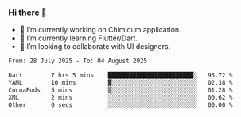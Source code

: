 ### Hi there 👋

<!--
**devcat37/devcat37** is a ✨ _special_ ✨ repository because its `README.md` (this file) appears on your GitHub profile.-->


- 🔭 I’m currently working on Chimicum application.
- 🌱 I’m currently learning Flutter/Dart.
- 👯 I’m looking to collaborate with UI designers.
<!-- - 🤔 I’m looking for help with ... -->

<!--START_SECTION:waka-->

```txt
From: 28 July 2025 - To: 04 August 2025

Dart        7 hrs 5 mins    ████████████████████████░   95.72 %
YAML        10 mins         ▓░░░░░░░░░░░░░░░░░░░░░░░░   02.38 %
CocoaPods   5 mins          ▒░░░░░░░░░░░░░░░░░░░░░░░░   01.28 %
XML         2 mins          ░░░░░░░░░░░░░░░░░░░░░░░░░   00.62 %
Other       0 secs          ░░░░░░░░░░░░░░░░░░░░░░░░░   00.00 %
```

<!--END_SECTION:waka-->
